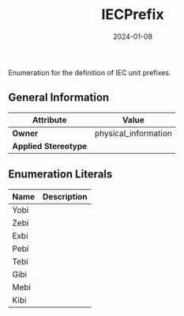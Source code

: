 ﻿---
title: IECPrefix
toc: false
type: specs
date: "2024-01-08"
draft: false
specification: VEC
version: 2.1.0
documentType: "Recommendation"
elementType: Class
classes:
  - IECPrefix
menu_name: vec-2.1.0
---
<p> Enumeration for the definition of IEC unit prefixes.      </p>

## General Information

| Attribute               | Value |
|-------------------------|-------|
| **Owner**               | physical_information |
| **Applied Stereotype**  |   |

## Enumeration Literals
| Name          | **Description** |
|---------------|-----------------|
| Yobi |  |
| Zebi |  |
| Exbi |  |
| Pebi |  |
| Tebi |  |
| Gibi |  |
| Mebi |  |
| Kibi |  |
